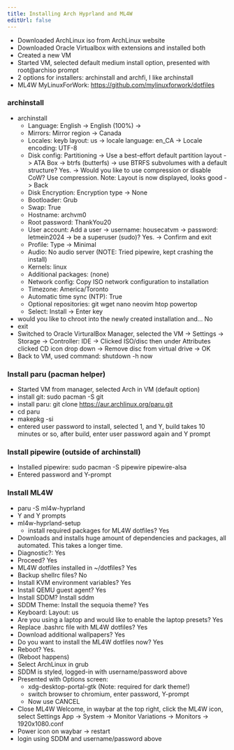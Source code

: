```yaml
---
title: Installing Arch Hyprland and ML4W
editUrl: false
---
```


* Downloaded ArchLinux iso from ArchLinux website
* Downloaded Oracle Virtualbox with extensions and installed both
* Created a new VM
* Started VM, selected default medium install option, presented with root\@archiso prompt
* 2 options for installers: archinstall and archfi, I like archinstall
* ML4W MyLinuxForWork: <https://github.com/mylinuxforwork/dotfiles>

### archinstall

* archinstall
  * Language: English -> English (100%) ->
  * Mirrors: Mirror region -> Canada
  * Locales: keyb layout: us -> locale language: en\_CA -> Locale encoding: UTF-8
  * Disk config: Partitioning -> Use a best-effort default partition layout -> ATA Box -> btrfs (butterfs) -> use BTRFS subvolumes with a default structure? Yes. -> Would you like to use compression or disable CoW? Use compression. Note: Layout is now displayed, looks good -> Back
  * Disk Encryption: Encryption type -> None
  * Bootloader: Grub
  * Swap: True
  * Hostname: archvm0
  * Root password: ThankYou20
  * User account:  Add a user -> username: housecatvm -> password: letmein2024 -> be a superuser (sudo)? Yes. -> Confirm and exit
  * Profile: Type -> Minimal
  * Audio: No audio server (NOTE: Tried pipewire, kept crashing the install)
  * Kernels: linux
  * Additional packages: (none)
  * Network config: Copy ISO network configuration to installation
  * Timezone: America/Toronto
  * Automatic time sync (NTP): True
  * Optional repositories: git wget nano neovim htop powertop
  * Select: Install -> Enter key
* would you like to chroot into the newly created installation and... No
* exit
* Switched to Oracle VirturalBox Manager, selected the VM -> Settings -> Storage -> Controller: IDE -> Clicked ISO/disc then under Attributes clicked CD icon drop down -> Remove disc from virtual drive -> OK
* Back to VM, used command: shutdown -h now

### Install paru (pacman helper)

* Started VM from manager, selected Arch in VM (default option)
* install git: sudo pacman -S git
* install paru: git clone <https://aur.archlinux.org/paru.git>
* cd paru
* makepkg -si
* entered user password to install, selected 1, and Y, build takes 10 minutes or so, after build, enter user password again and Y prompt

### Install pipewire (outside of archinstall)

* Installed pipewire: sudo pacman -S pipewire pipewire-alsa
* Entered password and Y-prompt

### Install ML4W

* paru -S ml4w-hyprland
* Y and Y prompts
* ml4w-hyprland-setup
  * install required packages for ML4W dotfiles? Yes
* Downloads and installs huge amount of dependencies and packages, all automated. This takes a longer time.
* Diagnostic?: Yes
* Proceed? Yes
* ML4W dotfiles installed in \~/dotfiles? Yes
* Backup shellrc files? No
* Install KVM environment variables? Yes
* Install QEMU guest agent? Yes
* Install SDDM? Install sddm
* SDDM Theme: Install the sequoia theme? Yes
* Keyboard: Layout: us
* Are you using a laptop and would like to enable the laptop presets? Yes
* Replace .bashrc file with ML4W dotfiles? Yes
* Download additional wallpapers? Yes
* Do you want to install the ML4W dotfiles now? Yes
* Reboot? Yes.
* (Reboot happens)
* Select ArchLinux in grub
* SDDM is styled, logged-in with username/password above
* Presented with Options screen:
  * xdg-desktop-portal-gtk (Note: required for dark theme!)
  * switch browser to chromium, enter password, Y-prompt
  * Now use CANCEL
* Close ML4W Welcome, in waybar at the top right, click the ML4W icon, select Settings App -> System -> Monitor Variations -> Monitors -> 1920x1080.conf
* Power icon on waybar -> restart
* login using SDDM and username/password above
